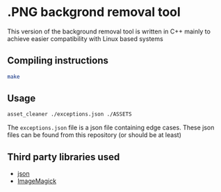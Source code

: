 # .PNG backgrond removal tool
This version of the background removal tool is written in C++ mainly to achieve easier compatibility with Linux based systems

## Compiling instructions
```sh
make
```

## Usage
```sh
asset_cleaner ./exceptions.json ./ASSETS
```
The `exceptions.json` file is a json file containing edge cases. These json files can be found from this repository (or should be at least)


## Third party libraries used
- [json](https://github.com/nlohmann/json)
- [ImageMagick](https://imagemagick.org/)
